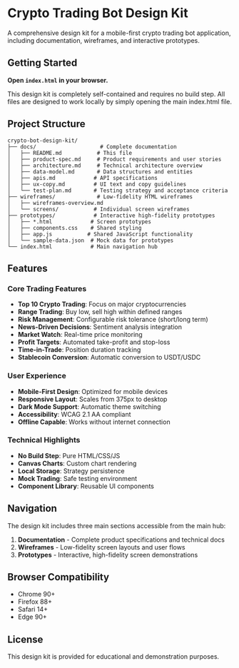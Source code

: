 # Crypto Trading Bot Design Kit

A comprehensive design kit for a mobile-first crypto trading bot application, including documentation, wireframes, and interactive prototypes.

## Getting Started

**Open `index.html` in your browser.**

This design kit is completely self-contained and requires no build step. All files are designed to work locally by simply opening the main index.html file.

## Project Structure

```
crypto-bot-design-kit/
├── docs/                    # Complete documentation
│   ├── README.md           # This file
│   ├── product-spec.md     # Product requirements and user stories
│   ├── architecture.md     # Technical architecture overview
│   ├── data-model.md       # Data structures and entities
│   ├── apis.md            # API specifications
│   ├── ux-copy.md         # UI text and copy guidelines
│   └── test-plan.md       # Testing strategy and acceptance criteria
├── wireframes/             # Low-fidelity HTML wireframes
│   ├── wireframes-overview.md
│   └── screens/           # Individual screen wireframes
├── prototypes/            # Interactive high-fidelity prototypes
│   ├── *.html            # Screen prototypes
│   ├── components.css    # Shared styling
│   ├── app.js           # Shared JavaScript functionality
│   └── sample-data.json  # Mock data for prototypes
└── index.html            # Main navigation hub
```

## Features

### Core Trading Features
- **Top 10 Crypto Trading**: Focus on major cryptocurrencies
- **Range Trading**: Buy low, sell high within defined ranges
- **Risk Management**: Configurable risk tolerance (short/long term)
- **News-Driven Decisions**: Sentiment analysis integration
- **Market Watch**: Real-time price monitoring
- **Profit Targets**: Automated take-profit and stop-loss
- **Time-in-Trade**: Position duration tracking
- **Stablecoin Conversion**: Automatic conversion to USDT/USDC

### User Experience
- **Mobile-First Design**: Optimized for mobile devices
- **Responsive Layout**: Scales from 375px to desktop
- **Dark Mode Support**: Automatic theme switching
- **Accessibility**: WCAG 2.1 AA compliant
- **Offline Capable**: Works without internet connection

### Technical Highlights
- **No Build Step**: Pure HTML/CSS/JS
- **Canvas Charts**: Custom chart rendering
- **Local Storage**: Strategy persistence
- **Mock Trading**: Safe testing environment
- **Component Library**: Reusable UI components

## Navigation

The design kit includes three main sections accessible from the main hub:

1. **Documentation** - Complete product specifications and technical docs
2. **Wireframes** - Low-fidelity screen layouts and user flows
3. **Prototypes** - Interactive, high-fidelity screen demonstrations

## Browser Compatibility

- Chrome 90+
- Firefox 88+
- Safari 14+
- Edge 90+

## License

This design kit is provided for educational and demonstration purposes.
